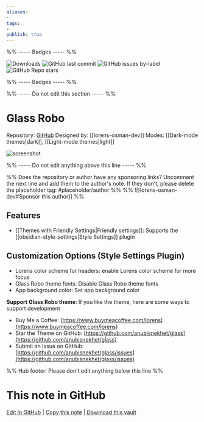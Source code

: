 ```yaml
---
aliases:
- 
tags: 
- 
publish: true
---
```


%% ----- Badges ----- %%

![Downloads](https://img.shields.io/badge/downloads-827-573E7A?style=for-the-badge&logo=)
![GitHub last commit](https://img.shields.io/github/last-commit/lorens-osman-dev/Glass-Robo?color=573E7A&label=last%20update&logo=github&style=for-the-badge)
![GitHub issues by-label](https://img.shields.io/github/issues/lorens-osman-dev/Glass-Robo/help%20wanted?color=573E7A&logo=github&style=for-the-badge) 
![GitHub Repo stars](https://img.shields.io/github/stars/lorens-osman-dev/Glass-Robo?color=573E7A&logo=github&style=for-the-badge)

%% ----- Badges ----- %%

%% ----- Do not edit this section ----- %%

# Glass Robo

Repository: [GitHub](https://github.com/lorens-osman-dev/Glass-Robo)
Designed by: [[lorens-osman-dev]]
Modes: [[Dark-mode themes|dark]], [[Light-mode themes|light]]



![screenshot](https://github.com/lorens-osman-dev/Glass-Robo/raw/HEAD/cover.png)

%% ----- Do not edit anything above this line ----- %% 

%% Does the repository or author have any sponsoring links? Uncomment the next line and add them to the author's note. If they don't, please delete the placeholder tag: #placeholder/author %%
%% ![[lorens-osman-dev#Sponsor this author]] %%


## Features

- [[Themes with Friendly Settings|Friendly settings]]: Supports the [[obsidian-style-settings|Style Settings]] plugin

## Customization Options (Style Settings Plugin) 
- Lorens color scheme for headers: enable Lorens color scheme for more focus
- Glass Robo theme fonts: Disable Glass Robo theme fonts
- App background color: Set app background color

**Support Glass Robo theme**: If you like the theme, here are some ways to support development
- Buy Me a Coffee: [https://www.buymeacoffee.com/lorens](https://www.buymeacoffee.com/lorens)
- Star the Theme on GitHub: [https://github.com/anubisnekhet/glass](https://github.com/anubisnekhet/glass)
- Submit an Issue on GitHub: [https://github.com/anubisnekhet/glass/issues](https://github.com/anubisnekhet/glass/issues)


%% Hub footer: Please don't edit anything below this line %%

# This note in GitHub

<span class="git-footer">[Edit In GitHub](https://github.dev/obsidian-community/obsidian-hub/blob/main/02%20-%20Community%20Expansions/02.05%20All%20Community%20Expansions/Themes/Glass%20Robo.md "git-hub-edit-note") | [Copy this note](https://raw.githubusercontent.com/obsidian-community/obsidian-hub/main/02%20-%20Community%20Expansions/02.05%20All%20Community%20Expansions/Themes/Glass%20Robo.md "git-hub-copy-note") | [Download this vault](https://github.com/obsidian-community/obsidian-hub/archive/refs/heads/main.zip "git-hub-download-vault") </span>
